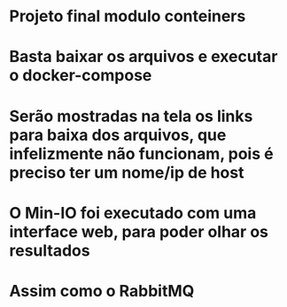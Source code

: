 # Projeto final modulo conteiners

# Basta baixar os arquivos e executar o docker-compose
# Serão mostradas na tela os links para baixa dos arquivos, que infelizmente não funcionam, pois é preciso ter um nome/ip de host
# O Min-IO foi executado com uma interface web, para poder olhar os resultados
# Assim como o RabbitMQ